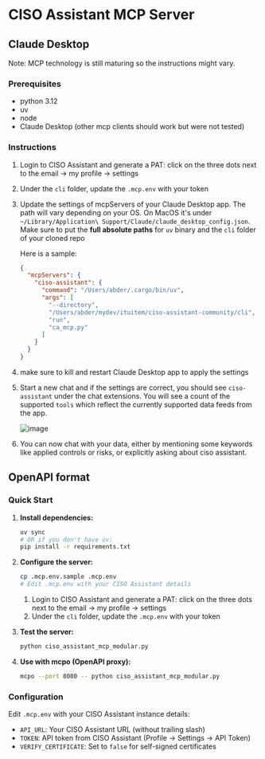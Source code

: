 # CISO Assistant MCP Server

## Claude Desktop

Note: MCP technology is still maturing so the instructions might vary.

### Prerequisites

- python 3.12
- uv
- node
- Claude Desktop (other mcp clients should work but were not tested)

### Instructions

1. Login to CISO Assistant and generate a PAT: click on the three dots next to the email -> my profile -> settings
2. Under the `cli` folder, update the `.mcp.env` with your token
3. Update the settings of mcpServers of your Claude Desktop app. The path will vary depending on your OS. On MacOS it's under `~/Library/Application\ Support/Claude/claude_desktop_config.json`. Make sure to put the **full absolute paths** for `uv` binary and the `cli` folder of your cloned repo

   Here is a sample:

   ```json
   {
     "mcpServers": {
       "ciso-assistant": {
         "command": "/Users/abder/.cargo/bin/uv",
         "args": [
           "--directory",
           "/Users/abder/mydev/ituitem/ciso-assistant-community/cli",
           "run",
           "ca_mcp.py"
         ]
       }
     }
   }
   ```

4. make sure to kill and restart Claude Desktop app to apply the settings
5. Start a new chat and if the settings are correct, you should see `ciso-assistant` under the chat extensions. You will see a count of the supported `tools` which reflect the currently supported data feeds from the app.

   ![image](https://github.com/user-attachments/assets/1345eb19-3f5e-4a0c-8abe-dae5a86dd59a)

6. You can now chat with your data, either by mentioning some keywords like applied controls or risks, or explicitly asking about ciso assistant.

## OpenAPI format

### Quick Start

1. **Install dependencies:**

   ```bash
   uv sync
   # OR if you don't have uv:
   pip install -r requirements.txt
   ```

2. **Configure the server:**

   ```bash
   cp .mcp.env.sample .mcp.env
   # Edit .mcp.env with your CISO Assistant details
   ```

   1. Login to CISO Assistant and generate a PAT: click on the three dots next to the email -> my profile -> settings
   2. Under the `cli` folder, update the `.mcp.env` with your token

3. **Test the server:**

   ```bash
   python ciso_assistant_mcp_modular.py
   ```

4. **Use with mcpo (OpenAPI proxy):**

   ```bash
   mcpo --port 8080 -- python ciso_assistant_mcp_modular.py
   ```

### Configuration

Edit `.mcp.env` with your CISO Assistant instance details:

- `API_URL`: Your CISO Assistant URL (without trailing slash)
- `TOKEN`: API token from CISO Assistant (Profile -> Settings -> API Token)
- `VERIFY_CERTIFICATE`: Set to `false` for self-signed certificates
